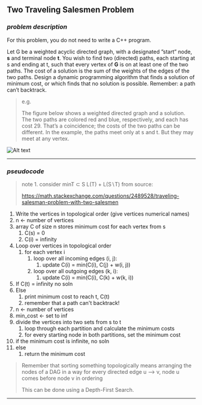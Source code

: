 ## Two Traveling Salesmen Problem

### *problem description*

For this problem, you do not need to write a C++ program.


Let G be a weighted acyclic directed graph, with a designated ”start” node, **s** and terminal node **t**. You
wish to find two (directed) paths, each starting at s and ending at t, such that every vertex of **G** is on at
least one of the two paths. The cost of a solution is the sum of the weights of the edges of the two paths.
Design a dynamic programming algorithm that finds a solution of minimum cost, or which finds that no
solution is possible. Remember: a path can’t backtrack.


> e.g.
>
> The figure below shows a weighted directed graph and a solution. The two paths are colored red and blue,
respectively, and each has cost 29. That’s a coincidence; the costs of the two paths can be different. In the
example, the paths meet only at s and t. But they may meet at any vertex.

![Alt text](image.png)

---


### *pseudocode*

> note 1.
> consider minT ⊂ S L(T) + L(S∖T) from source:
> 
> https://math.stackexchange.com/questions/2489528/traveling-salesman-problem-with-two-salesmen
>

1. Write the vertices in topological order (give vertices numerical names)
2. n <- number of vertices
3. array C of size n stores minimum cost for each vertex from s
   1. C(s) = 0
   2. C(i) = infinity
4. Loop over vertices in topological order
   1. for each vertex i
      1. loop over all incoming edges (i, j):
         1. update C(i) = min(C(i), C(j) + w(i, j))
      2. loop over all outgoing edges (k, i):
         1. update C(i) = min(C(i), C(k) + w(k, i))
5. If C(t) = infinity no soln
6. Else
   1. print minimum cost to reach t, C(t)
   2. remember that a path can't backtrack!
7. n <- number of vertices
8. min_cost <- set to inf
9. divide the vertices into two sets from s to t
   1.  loop through each partition and calculate the minimum costs
   2.  for every starting node in both partitions, set the minimum cost
10. if the minimum cost is infinite, no soln
11. else
    1.  return the minimum cost

> Remember that sorting something topologically means
> arranging the nodes of a DAG in a way for every 
> directed edge u --> v, node u comes before node v in ordering
>
> This can be done using a Depth-First Search.

---
